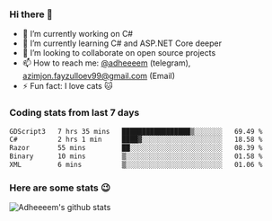 ### Hi there 👋

<!--
**adheeeem/adheeeem** is a ✨ _special_ ✨ repository because its `README.md` (this file) appears on your GitHub profile.

Here are some ideas to get you started:
-->
- 🔭 I’m currently working on C#
- 🌱 I’m currently learning C# and ASP.NET Core deeper
- 👯 I’m looking to collaborate on open source projects
- 📫 How to reach me: [@adheeeem](https://t.me/adheeeem) (telegram), azimjon.fayzulloev99@gmail.com (Email)
- ⚡ Fun fact: I love cats :cat:


### Coding stats from last 7 days
<!--START_SECTION:waka-->

```txt
GDScript3   7 hrs 35 mins   █████████████████▒░░░░░░░   69.49 %
C#          2 hrs 1 min     ████▓░░░░░░░░░░░░░░░░░░░░   18.58 %
Razor       55 mins         ██░░░░░░░░░░░░░░░░░░░░░░░   08.39 %
Binary      10 mins         ▒░░░░░░░░░░░░░░░░░░░░░░░░   01.58 %
XML         6 mins          ▒░░░░░░░░░░░░░░░░░░░░░░░░   01.06 %
```

<!--END_SECTION:waka-->

### Here are some stats :wink:
![Adheeeem's github stats](https://github-readme-stats.vercel.app/api?username=adheeeem&show_icons=true&theme=radical)
